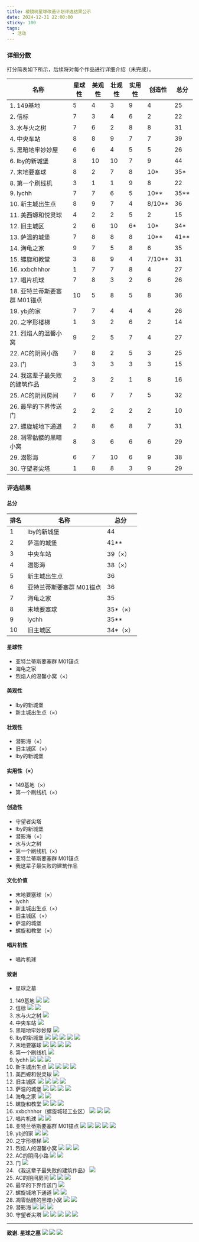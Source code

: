 ```yaml
---
title: 棱镜树星球改造计划评选结果公示
date: 2024-12-31 22:00:00
sticky: 100
tags:
  - 活动
---
```


### 详细分数

打分简表如下所示，后续将对每个作品进行详细介绍（未完成）。

| 名称 | 星球性 | 美观性 | 壮观性 | 实用性 | 创造性 | 总分 |
| ---------------------------- | ------ | ------ | ------ | ------ | ------ | ---- |
| 1. 149基地                   | 5      | 4      | 3      | 9      | 4      | 25   |
| 2. 信标                      | 7      | 3      | 4      | 6      | 2      | 22   |
| 3. 水与火之树                | 7      | 6      | 2      | 8      | 8      | 31    |
| 4. 中央车站                  | 8      | 8      | 9      | 7      | 7      | 39   |
| 5. 黑暗地牢妙妙屋            | 6      | 6      | 4      | 5      | 5      | 26   |
| 6. lby的新城堡               | 8      | 10     | 10     | 7      | 9      | 44   |
| 7. 末地要塞球                | 8      | 2      | 7      | 8      | 10*    | 35*  |
| 8. 第一个刷线机              | 3      | 1      | 1      | 9      | 8      | 22   |
| 9. lychh                     | 7      | 7      | 6      | 5      | 10**   | 35** |
| 10. 新主城出生点             | 8      | 9      | 7      | 4      | 8/10** | 36   |
| 11. 美西螈和悦灵球           | 4      | 2      | 2      | 5      | 2      | 15   |
| 12. 旧主城区                 | 2      | 6      | 10     | 6*     | 10*    | 34*  |
| 13. 萨温的城堡               | 7      | 8      | 8      | 8      | 10**   | 41** |
| 14. 海龟之家                 | 9      | 7      | 5      | 8      | 6      | 35   |
| 15. 螺旋和教堂               | 3      | 8      | 9      | 4      | 7/10** | 31   |
| 16. xxbchhhor                | 1      | 7      | 7      | 8      | 4      | 27   |
| 17. 唱片机球                 | 7      | 8      | 3      | 2      | 6      | 26   |
| 18. 亚特兰蒂斯要塞群 M01锚点 | 10     | 5      | 8      | 5      | 8      | 36   |
| 19. ybj的家                  | 7      | 7      | 4      | 4      | 4      | 26   |
| 20. 之字形楼梯               | 1      | 3      | 2      | 6      | 2      | 14   |
| 21. 烈焰人的温馨小窝         | 9      | 2      | 5      | 7      | 4      | 27   |
| 22. AC的阴间小路             | 7      | 8      | 2      | 5      | 3      | 25   |
| 23. 门                       | 3      | 3      | 3      | 3      | 3      | 15   |
| 24. 我这辈子最失败的建筑作品 | 2      | 3      | 2      | 1      | 8      | 16   |
| 25. AC的阴间房间             | 7      | 6      | 7      | 7      | 5      | 32   |
| 26. 最早的下界传送门         | 2      | 2      | 2      | 2      | 2      | 10   |
| 27. 螺旋城地下通道           | 2      | 8      | 6      | 8      | 7      | 31   |
| 28. 凋零骷髅的黑暗小窝       | 8      | 3      | 6      | 6      | 6      | 29   |
| 29. 潜影海                   | 6      | 7      | 10     | 6      | 9      | 38   |
| 30. 守望者尖塔               | 1      | 8      | 8      | 3      | 9      | 29   |

### 评选结果

#### 总分

| 排名 | 名称                   | 总分   |
| ---- | ---------------------- | ------ |
| 1    | lby的新城堡           | 44     |
| 2    | 萨温的城堡             | 41**   |
| 3    | 中央车站               | 39（×）|
| 4    | 潜影海                 | 38（×）|
| 5    | 新主城出生点           | 36     |
| 6    | 亚特兰蒂斯要塞群 M01锚点 | 36     |
| 7    | 海龟之家               | 35     |
| 8    | 末地要塞球             | 35*（×）|
| 9    | lychh                  | 35**   |
| 10   | 旧主城区               | 34*（×）|

#### 星球性

- 亚特兰蒂斯要塞群 M01锚点
- 海龟之家
- 烈焰人的温馨小窝（×）

#### 美观性

- lby的新城堡
- 新主城出生点（×）

#### 壮观性

- 潜影海（×）
- 旧主城区（×）
- lby的新城堡

#### 实用性（×）

- 149基地（×）
- 第一个刷线机（×）

#### 创造性

- 守望者尖塔
- lby的新城堡
- 潜影海（×）
- 水与火之树
- 第一个刷线机（×）
- 亚特兰蒂斯要塞群 M01锚点
- 我这辈子最失败的建筑作品

#### 文化价值

- 末地要塞球（×）
- lychh
- 新主城出生点（×）
- 旧主城区（×）
- 萨温的城堡
- 螺旋和教堂（×）

#### 唱片机性

- 唱片机球

#### 致谢

- 星球之墓

1. 149基地
![](https://cos.bearcabbage.top/wp-content/uploads/2024/12/sphere_01.jpeg)
![](https://cos.bearcabbage.top/wp-content/uploads/2024/12/sphere_02.jpeg)
2. 信标
![](https://cos.bearcabbage.top/wp-content/uploads/2024/12/sphere_03.jpeg)
![](https://cos.bearcabbage.top/wp-content/uploads/2024/12/sphere_04.jpeg)
3. 水与火之树
![](https://cos.bearcabbage.top/wp-content/uploads/2024/12/sphere_05.jpeg)
4. 中央车站
![](https://cos.bearcabbage.top/wp-content/uploads/2024/12/sphere_06.jpeg)
5. 黑暗地牢妙妙屋
![](https://cos.bearcabbage.top/wp-content/uploads/2024/12/sphere_07.jpeg)
6. lby的新城堡
![](https://cos.bearcabbage.top/wp-content/uploads/2024/12/sphere_08.jpeg)
![](https://cos.bearcabbage.top/wp-content/uploads/2024/12/sphere_09.jpeg)
![](https://cos.bearcabbage.top/wp-content/uploads/2024/12/sphere_10.jpeg)
![](https://cos.bearcabbage.top/wp-content/uploads/2024/12/sphere_11.jpeg)
![](https://cos.bearcabbage.top/wp-content/uploads/2024/12/sphere_12.jpeg)
7. 末地要塞球
![](https://cos.bearcabbage.top/wp-content/uploads/2024/12/sphere_13.jpeg)
![](https://cos.bearcabbage.top/wp-content/uploads/2024/12/sphere_14.jpeg)
![](https://cos.bearcabbage.top/wp-content/uploads/2024/12/sphere_15.jpeg)
![](https://cos.bearcabbage.top/wp-content/uploads/2024/12/sphere_16.jpeg)
8. 第一个刷线机
![](https://cos.bearcabbage.top/wp-content/uploads/2024/12/sphere_17.jpeg)
9. lychh
![](https://cos.bearcabbage.top/wp-content/uploads/2024/12/sphere_18.jpeg)
![](https://cos.bearcabbage.top/wp-content/uploads/2024/12/sphere_19.jpeg)
![](https://cos.bearcabbage.top/wp-content/uploads/2024/12/sphere_20.jpeg)
10. 新主城出生点
![](https://cos.bearcabbage.top/wp-content/uploads/2024/12/sphere_21.jpeg)
![](https://cos.bearcabbage.top/wp-content/uploads/2024/12/sphere_22.jpeg)
![](https://cos.bearcabbage.top/wp-content/uploads/2024/12/sphere_23.jpeg)
![](https://cos.bearcabbage.top/wp-content/uploads/2024/12/sphere_24.jpeg)
11. 美西螈和悦灵球
![](https://cos.bearcabbage.top/wp-content/uploads/2024/12/sphere_25.jpeg)
12. 旧主城区
![](https://cos.bearcabbage.top/wp-content/uploads/2024/12/sphere_26.jpeg)
![](https://cos.bearcabbage.top/wp-content/uploads/2024/12/sphere_27.jpeg)
![](https://cos.bearcabbage.top/wp-content/uploads/2024/12/sphere_28.jpeg)
![](https://cos.bearcabbage.top/wp-content/uploads/2024/12/sphere_29.jpeg)
13. 萨温的城堡
![](https://cos.bearcabbage.top/wp-content/uploads/2024/12/sphere_30.jpeg)
![](https://cos.bearcabbage.top/wp-content/uploads/2024/12/sphere_31.jpeg)
![](https://cos.bearcabbage.top/wp-content/uploads/2024/12/sphere_32.jpeg)
![](https://cos.bearcabbage.top/wp-content/uploads/2024/12/sphere_33.jpeg)
14. 海龟之家
![](https://cos.bearcabbage.top/wp-content/uploads/2024/12/sphere_34.jpeg)
![](https://cos.bearcabbage.top/wp-content/uploads/2024/12/sphere_35.jpeg)
15. 螺旋和教堂
![](https://cos.bearcabbage.top/wp-content/uploads/2024/12/sphere_36.jpeg)
![](https://cos.bearcabbage.top/wp-content/uploads/2024/12/sphere_37.jpeg)
![](https://cos.bearcabbage.top/wp-content/uploads/2024/12/sphere_38.jpeg)
16. xxbchhhor（螺旋城轻工业区）
![](https://cos.bearcabbage.top/wp-content/uploads/2024/12/sphere_39.jpeg)
![](https://cos.bearcabbage.top/wp-content/uploads/2024/12/sphere_40.jpeg)
![](https://cos.bearcabbage.top/wp-content/uploads/2024/12/sphere_41.jpeg)
17. 唱片机球
![](https://cos.bearcabbage.top/wp-content/uploads/2024/12/sphere_42.jpeg)
![](https://cos.bearcabbage.top/wp-content/uploads/2024/12/sphere_43.jpeg)
18. 亚特兰蒂斯要塞群 M01锚点
![](https://cos.bearcabbage.top/wp-content/uploads/2024/12/sphere_44.jpeg)
![](https://cos.bearcabbage.top/wp-content/uploads/2024/12/sphere_45.jpeg)
![](https://cos.bearcabbage.top/wp-content/uploads/2024/12/sphere_46.jpeg)
![](https://cos.bearcabbage.top/wp-content/uploads/2024/12/sphere_47.jpeg)
![](https://cos.bearcabbage.top/wp-content/uploads/2024/12/sphere_48.jpeg)
19. ybj的家
![](https://cos.bearcabbage.top/wp-content/uploads/2024/12/sphere_49.jpeg)
![](https://cos.bearcabbage.top/wp-content/uploads/2024/12/sphere_51.jpeg)
20. 之字形楼梯
![](https://cos.bearcabbage.top/wp-content/uploads/2024/12/sphere_52.jpeg)
21. 烈焰人的温馨小窝
![](https://cos.bearcabbage.top/wp-content/uploads/2024/12/sphere_53.jpeg)
![](https://cos.bearcabbage.top/wp-content/uploads/2024/12/sphere_54.jpeg)
![](https://cos.bearcabbage.top/wp-content/uploads/2024/12/sphere_55.jpeg)
22. AC的阴间小路
![](https://cos.bearcabbage.top/wp-content/uploads/2024/12/sphere_56.jpeg)
![](https://cos.bearcabbage.top/wp-content/uploads/2024/12/sphere_57.jpeg)
23. 门
![](https://cos.bearcabbage.top/wp-content/uploads/2024/12/sphere_58.jpeg)
24. 《我这辈子最失败的建筑作品》
![](https://cos.bearcabbage.top/wp-content/uploads/2024/12/sphere_59.jpeg)
25. AC的阴间房间
![](https://cos.bearcabbage.top/wp-content/uploads/2024/12/sphere_60.jpeg)
![](https://cos.bearcabbage.top/wp-content/uploads/2024/12/sphere_61.jpeg)
![](https://cos.bearcabbage.top/wp-content/uploads/2024/12/sphere_62.jpeg)
26. 最早的下界传送门
![](https://cos.bearcabbage.top/wp-content/uploads/2024/12/sphere_63.jpeg)
27. 螺旋城地下通道
![](https://cos.bearcabbage.top/wp-content/uploads/2024/12/sphere_64.jpeg)
![](https://cos.bearcabbage.top/wp-content/uploads/2024/12/sphere_65.jpeg)
28. 凋零骷髅的黑暗小窝
![](https://cos.bearcabbage.top/wp-content/uploads/2024/12/sphere_66.jpeg)
![](https://cos.bearcabbage.top/wp-content/uploads/2024/12/sphere_67.jpeg)
29. 潜影海
![](https://cos.bearcabbage.top/wp-content/uploads/2024/12/sphere_69.jpeg)
![](https://cos.bearcabbage.top/wp-content/uploads/2024/12/sphere_70.jpeg)
![](https://cos.bearcabbage.top/wp-content/uploads/2024/12/sphere_71.jpeg)
30. 守望者尖塔
![](https://cos.bearcabbage.top/wp-content/uploads/2024/12/sphere_72.jpeg)
![](https://cos.bearcabbage.top/wp-content/uploads/2024/12/sphere_73.jpeg)
![](https://cos.bearcabbage.top/wp-content/uploads/2024/12/sphere_74.jpeg)
![](https://cos.bearcabbage.top/wp-content/uploads/2024/12/sphere_75.jpeg)
![](https://cos.bearcabbage.top/wp-content/uploads/2024/12/sphere_76.jpeg)
---
**致谢. 星球之墓**
![](https://cos.bearcabbage.top/wp-content/uploads/2024/12/sphere_77.jpeg)
![](https://cos.bearcabbage.top/wp-content/uploads/2024/12/sphere_78.jpeg)
![](https://cos.bearcabbage.top/wp-content/uploads/2024/12/sphere_79.jpeg)
